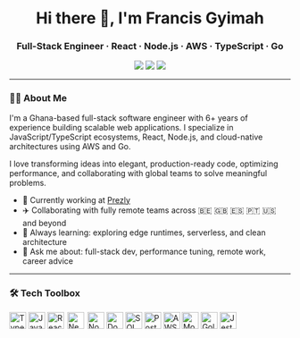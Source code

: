 <h1 align="center">Hi there 👋, I'm Francis Gyimah</h1>
<h3 align="center">Full-Stack Engineer · React · Node.js · AWS · TypeScript · Go</h3>

<p align="center">
  <a href="mailto:fgyimah883@gmail.com"><img src="https://img.shields.io/badge/Email-fgyimah883@gmail.com-blue?style=flat&logo=gmail" /></a>
  <a href="https://www.linkedin.com/in/francis-gyimah" target="_blank"><img src="https://img.shields.io/badge/LinkedIn-Francis%20Gyimah-blue?style=flat&logo=linkedin" /></a>
  <a href="https://github.com/fgyimah" target="_blank"><img src="https://img.shields.io/badge/GitHub-@fgyimah-181717?style=flat&logo=github" /></a>
</p>

---

### 👨‍💻 About Me

I'm a Ghana-based full-stack software engineer with 6+ years of experience building scalable web applications. I specialize in JavaScript/TypeScript ecosystems, React, Node.js, and cloud-native architectures using AWS and Go.

I love transforming ideas into elegant, production-ready code, optimizing performance, and collaborating with global teams to solve meaningful problems.

- 🔭 Currently working at [Prezly](https://www.prezly.com)
- ✈️ Collaborating with fully remote teams across 🇧🇪 🇬🇧 🇪🇸 🇵🇹 🇺🇸 and beyond
- 🧠 Always learning: exploring edge runtimes, serverless, and clean architecture
- 💬 Ask me about: full-stack dev, performance tuning, remote work, career advice

---

### 🛠 Tech Toolbox

<p align="left">
  <img src="https://cdn.jsdelivr.net/gh/devicons/devicon/icons/typescript/typescript-original.svg" width="30" title="TypeScript"/>
  <img src="https://cdn.jsdelivr.net/gh/devicons/devicon/icons/javascript/javascript-original.svg" width="30" title="JavaScript"/>
  <img src="https://cdn.jsdelivr.net/gh/devicons/devicon/icons/react/react-original.svg" width="30" title="React"/>
  <img src="https://cdn.jsdelivr.net/gh/devicons/devicon/icons/nextjs/nextjs-original.svg" width="30" title="Next.js" style="background:white; padding:2px"/>
  <img src="https://cdn.jsdelivr.net/gh/devicons/devicon/icons/nodejs/nodejs-original.svg" width="30" title="Node.js"/>
  <img src="https://cdn.jsdelivr.net/gh/devicons/devicon/icons/docker/docker-original.svg" width="30" title="Docker"/>
  <img src="https://cdn.jsdelivr.net/gh/devicons/devicon/icons/mysql/mysql-original.svg" width="30" title="SQL"/>
  <img src="https://cdn.jsdelivr.net/gh/devicons/devicon/icons/postgresql/postgresql-original.svg" width="30" title="PostgreSQL"/>
  <img src="https://cdn.jsdelivr.net/gh/devicons/devicon/icons/amazonwebservices/amazonwebservices-original-wordmark.svg" width="30" title="AWS"/>
  <img src="https://cdn.jsdelivr.net/gh/devicons/devicon/icons/mongodb/mongodb-original.svg" width="30" title="MongoDB"/>
  <img src="https://cdn.jsdelivr.net/gh/devicons/devicon/icons/go/go-original.svg" width="30" title="Golang"/>
  <img src="https://cdn.jsdelivr.net/gh/devicons/devicon/icons/jest/jest-plain.svg" width="30" title="Jest"/>
</p>

